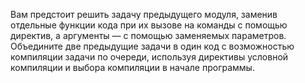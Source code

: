 Вам предстоит решить задачу предыдущего модуля, заменив отдельные функции кода при их вызове на команды с помощью директив, а аргументы — с помощью заменяемых параметров. Объедините две предыдущие задачи в один код с возможностью компиляции задачи по очереди, используя директивы условной компиляции и выбора компиляции в начале программы.
